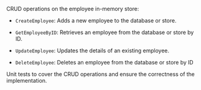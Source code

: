 CRUD operations on the employee  in-memory store:

- `CreateEmployee`: Adds a new employee to the database or store.

- `GetEmployeeByID`: Retrieves an employee from the database or store by ID.

- `UpdateEmployee`: Updates the details of an existing employee.

- `DeleteEmployee`: Deletes an employee from the database or store by ID

Unit tests to cover the CRUD operations and ensure the correctness of the implementation.
